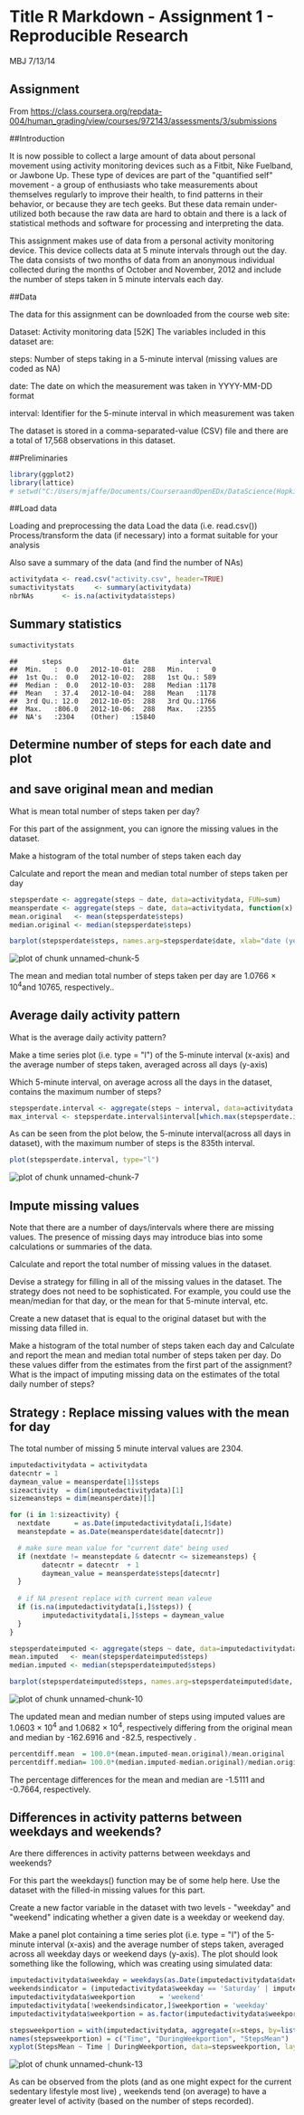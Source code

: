 Title  R Markdown - Assignment 1 - Reproducible Research
========================================================

MBJ 7/13/14

## Assignment

From https://class.coursera.org/repdata-004/human_grading/view/courses/972143/assessments/3/submissions 

##Introduction

It is now possible to collect a large amount of data about personal movement using activity monitoring devices such as a Fitbit, Nike Fuelband, or Jawbone Up. These type of devices are part of the "quantified self" movement - a group of enthusiasts who take measurements about themselves regularly to improve their health, to find patterns in their behavior, or because they are tech geeks. But these data remain under-utilized both because the raw data are hard to obtain and there is a lack of statistical methods and software for processing and interpreting the data.

This assignment makes use of data from a personal activity monitoring device. This device collects data at 5 minute intervals through out the day. The data consists of two months of data from an anonymous individual collected during the months of October and November, 2012 and include the number of steps taken in 5 minute intervals each day.

##Data

The data for this assignment can be downloaded from the course web site:

Dataset: Activity monitoring data [52K]
The variables included in this dataset are:

steps: Number of steps taking in a 5-minute interval (missing values are coded as NA)

date: The date on which the measurement was taken in YYYY-MM-DD format

interval: Identifier for the 5-minute interval in which measurement was taken

The dataset is stored in a comma-separated-value (CSV) file and there are a total of 17,568 observations in this dataset.



##Preliminaries


```r
library(ggplot2)
library(lattice)
# setwd("C:/Users/mjaffe/Documents/CourseraandOpenEDx/DataScience(Hopkins)/ReproducibleResearch")
```

##Load data  

Loading and preprocessing the data
   Load the data (i.e. read.csv())
   Process/transform the data (if necessary) into a format suitable for your analysis

Also save a summary of the data (and find the number of NAs)


```r
activitydata <- read.csv("activity.csv", header=TRUE)
sumactivitystats     <- summary(activitydata)
nbrNAs       <- is.na(activitydata$steps)
```
## Summary statistics

```r
sumactivitystats
```

```
##      steps               date          interval   
##  Min.   :  0.0   2012-10-01:  288   Min.   :   0  
##  1st Qu.:  0.0   2012-10-02:  288   1st Qu.: 589  
##  Median :  0.0   2012-10-03:  288   Median :1178  
##  Mean   : 37.4   2012-10-04:  288   Mean   :1178  
##  3rd Qu.: 12.0   2012-10-05:  288   3rd Qu.:1766  
##  Max.   :806.0   2012-10-06:  288   Max.   :2355  
##  NA's   :2304    (Other)   :15840
```

## Determine number of steps for each date and plot
## and save original mean and median

What is mean total number of steps taken per day?

  For this part of the assignment, you can ignore the missing values in the    dataset.

   Make a histogram of the total number of steps taken each day

   Calculate and report the mean and median total number of steps taken per day


```r
stepsperdate <- aggregate(steps ~ date, data=activitydata, FUN=sum)
meansperdate <- aggregate(steps ~ date, data=activitydata, function(x) mean(x, na.rm=T))  # NA's removed
mean.original   <- mean(stepsperdate$steps)
median.original <- median(stepsperdate$steps)
```


```r
barplot(stepsperdate$steps, names.arg=stepsperdate$date, xlab="date (year-month-day)", ylab="steps")
```

![plot of chunk unnamed-chunk-5](figure/unnamed-chunk-5.png) 

The mean and median total number of steps taken per day are 1.0766 &times; 10<sup>4</sup>and  10765, respectively..

## Average daily activity pattern

   What is the average daily activity pattern?

   Make a time series plot (i.e. type = "l") of the 5-minute interval (x-axis)   and the average number of steps taken, averaged across all days (y-axis)

   Which 5-minute interval, on average across all the days in the dataset, contains the maximum number of steps?


```r
stepsperdate.interval <- aggregate(steps ~ interval, data=activitydata, FUN=mean)
max_interval <- stepsperdate.interval$interval[which.max(stepsperdate.interval$steps)]
```
As can be seen from the plot below, the 5-minute interval(across all days in dataset), with the maximum number of steps is the 835th interval.


```r
plot(stepsperdate.interval, type="l")
```

![plot of chunk unnamed-chunk-7](figure/unnamed-chunk-7.png) 

## Impute missing values 

Note that there are a number of days/intervals where there are missing values. The presence of missing days may introduce bias into some calculations or summaries of the data.

Calculate and report the total number of missing values in the dataset.

Devise a strategy for filling in all of the missing values in the dataset. The strategy does not need to be sophisticated. For example, you could use the mean/median for that day, or the mean for that 5-minute interval, etc.

Create a new dataset that is equal to the original dataset but with the missing data filled in.

Make a histogram of the total number of steps taken each day and Calculate and report the mean and median total number of steps taken per day. Do these values differ from the estimates from the first part of the assignment? What is the impact of imputing missing data on the estimates of the total daily number of steps?

## Strategy : Replace missing values with the  mean for day

The total number of missing 5 minute interval values are 2304.


```r
imputedactivitydata = activitydata
datecntr = 1
daymean_value = meansperdate[1]$steps
sizeactivity  = dim(imputedactivitydata)[1]
sizemeansteps = dim(meansperdate)[1]

for (i in 1:sizeactivity) {
  nextdate      = as.Date(imputedactivitydata[i,]$date)
  meanstepdate = as.Date(meansperdate$date[datecntr])

  # make sure mean value for "current date" being used   
  if (nextdate != meanstepdate & datecntr <= sizemeansteps) {        
        datecntr = datecntr  + 1       
        daymean_value = meansperdate$steps[datecntr]
  }
  
  # if NA present replace with current mean valeue
  if (is.na(imputedactivitydata[i,]$steps)) { 
        imputedactivitydata[i,]$steps = daymean_value
  }
}
```



```r
stepsperdateimputed <- aggregate(steps ~ date, data=imputedactivitydata, FUN=sum)
mean.imputed   <- mean(stepsperdateimputed$steps)
median.imputed <- median(stepsperdateimputed$steps)
```


```r
barplot(stepsperdateimputed$steps, names.arg=stepsperdateimputed$date, xlab="date (yr-mon-day", ylab="steps")
```

![plot of chunk unnamed-chunk-10](figure/unnamed-chunk-10.png) 

The updated mean and median number of steps using imputed values are 1.0603 &times; 10<sup>4</sup> and 1.0682 &times; 10<sup>4</sup>, respectively differing from the original mean and median by -162.6916  and -82.5, respectively .   


```r
percentdiff.mean  = 100.0*(mean.imputed-mean.original)/mean.original
percentdiff.median= 100.0*(median.imputed-median.original)/median.original
```
The percentage differences for the mean and median are -1.5111  and -0.7664, respectively.


## Differences in activity patterns between weekdays and weekends?

Are there differences in activity patterns between weekdays and weekends?

For this part the weekdays() function may be of some help here. Use the dataset with the filled-in missing values for this part.

Create a new factor variable in the dataset with two levels - "weekday" and "weekend" indicating whether a given date is a weekday or weekend day.

Make a panel plot containing a time series plot (i.e. type = "l") of the 5-minute interval (x-axis) and the average number of steps taken, averaged across all weekday days or weekend days (y-axis). The plot should look something like the following, which was creating using simulated data:



```r
imputedactivitydata$weekday = weekdays(as.Date(imputedactivitydata$date) ) 
weekendsindicator = (imputedactivitydata$weekday == 'Saturday' | imputedactivitydata$weekday == 'Sunday') 
imputedactivitydata$weekportion      = 'weekend'
imputedactivitydata[!weekendsindicator,]$weekportion = 'weekday'
imputedactivitydata$weekportion = as.factor(imputedactivitydata$weekportion)
```


```r
stepsweekportion = with(imputedactivitydata, aggregate(x=steps, by=list(interval, weekportion),FUN=function(x) mean(x, na.rm=T)))
names(stepsweekportion) = c("Time", "DuringWeekportion", "StepsMean")
xyplot(StepsMean ~ Time | DuringWeekportion, data=stepsweekportion, layout=c(1,2), type='l')
```

![plot of chunk unnamed-chunk-13](figure/unnamed-chunk-13.png) 

As can be observed from the plots (and as one might expect for the current sedentary lifestyle most live) , weekends tend (on average) to have a greater level of activity (based on the number of steps recorded). 
